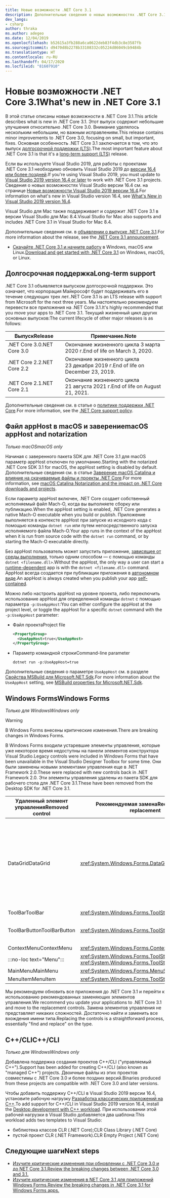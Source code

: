 ```yaml
---
title: Новые возможности .NET Core 3.1
description: Дополнительные сведения о новых возможностях .NET Core 3.1.
dev_langs:
- csharp
author: thraka
ms.author: adegeo
ms.date: 12/04/2019
ms.openlocfilehash: b52615a3fb288a6ca0622deb83f4db3c8e3587fb
ms.sourcegitcommit: d9470d8b2278b33108332c05224d86049cb9484b
ms.translationtype: HT
ms.contentlocale: ru-RU
ms.lasthandoff: 04/17/2020
ms.locfileid: "81607910"
---
```

# <a name="whats-new-in-net-core-31"></a><span data-ttu-id="83cc6-103">Новые возможности .NET Core 3.1</span><span class="sxs-lookup"><span data-stu-id="83cc6-103">What's new in .NET Core 3.1</span></span>

<span data-ttu-id="83cc6-104">В этой статье описаны новые возможности в .NET Core 3.1.</span><span class="sxs-lookup"><span data-stu-id="83cc6-104">This article describes what is new in .NET Core 3.1.</span></span> <span data-ttu-id="83cc6-105">Этот выпуск содержит небольшие улучшения относительно .NET Core 3.0. Внимание уделялось нескольким небольшим, но важным исправлениям.</span><span class="sxs-lookup"><span data-stu-id="83cc6-105">This release contains minor improvements to .NET Core 3.0, focusing on small, but important, fixes.</span></span> <span data-ttu-id="83cc6-106">Основная особенность .NET Core 3.1 заключается в том, что это выпуск [долгосрочной поддержки (LTS)](#long-term-support).</span><span class="sxs-lookup"><span data-stu-id="83cc6-106">The most important feature about .NET Core 3.1 is that it's a [long-term support (LTS)](#long-term-support) release.</span></span>

<span data-ttu-id="83cc6-107">Если вы используете Visual Studio 2019, для работы с проектами .NET Core 3.1 необходимо обновить Visual Studio 2019 до [версии 16.4 или более поздней](https://visualstudio.microsoft.com/downloads/).</span><span class="sxs-lookup"><span data-stu-id="83cc6-107">If you're using Visual Studio 2019, you must update to [Visual Studio 2019 version 16.4 or later](https://visualstudio.microsoft.com/downloads/) to work with .NET Core 3.1 projects.</span></span> <span data-ttu-id="83cc6-108">Сведения о новых возможностях Visual Studio версии 16.4 см. на странице [Новые возможности Visual Studio 2019 версии 16.4](/visualstudio/releases/2019/release-notes-v16.4#whats-new-in-visual-studio-2019-version-164).</span><span class="sxs-lookup"><span data-stu-id="83cc6-108">For information on what's new in Visual Studio version 16.4, see [What's New in Visual Studio 2019 version 16.4](/visualstudio/releases/2019/release-notes-v16.4#whats-new-in-visual-studio-2019-version-164).</span></span>

<span data-ttu-id="83cc6-109">Visual Studio для Mac также поддерживает и содержит .NET Core 3.1 в версии Visual Studio для Mac 8.4.</span><span class="sxs-lookup"><span data-stu-id="83cc6-109">Visual Studio for Mac also supports and includes .NET Core 3.1 in Visual Studio for Mac 8.4.</span></span>

<span data-ttu-id="83cc6-110">Дополнительные сведения см. в [объявлении о выпуске .NET Core 3.1](https://devblogs.microsoft.com/dotnet/announcing-net-core-3-1/).</span><span class="sxs-lookup"><span data-stu-id="83cc6-110">For more information about the release, see the [.NET Core 3.1 announcement](https://devblogs.microsoft.com/dotnet/announcing-net-core-3-1/).</span></span>

- <span data-ttu-id="83cc6-111">[Скачайте .NET Core 3.1 и начните работу](https://dotnet.microsoft.com/download/dotnet-core/3.1) в Windows, macOS или Linux.</span><span class="sxs-lookup"><span data-stu-id="83cc6-111">[Download and get started with .NET Core 3.1](https://dotnet.microsoft.com/download/dotnet-core/3.1) on Windows, macOS, or Linux.</span></span>

## <a name="long-term-support"></a><span data-ttu-id="83cc6-112">Долгосрочная поддержка</span><span class="sxs-lookup"><span data-stu-id="83cc6-112">Long-term support</span></span>

<span data-ttu-id="83cc6-113">.NET Core 3.1 объявляется выпуском долгосрочной поддержки. Это означает, что корпорация Майкрософт будет поддерживать его в течение следующих трех лет.</span><span class="sxs-lookup"><span data-stu-id="83cc6-113">.NET Core 3.1 is an LTS release with support from Microsoft for the next three years.</span></span> <span data-ttu-id="83cc6-114">Мы настоятельно рекомендуем перевести все приложения на .NET Core 3.1.</span><span class="sxs-lookup"><span data-stu-id="83cc6-114">It's highly recommended that you move your apps to .NET Core 3.1.</span></span> <span data-ttu-id="83cc6-115">Текущий жизненный цикл других основных выпусков:</span><span class="sxs-lookup"><span data-stu-id="83cc6-115">The current lifecycle of other major releases is as follows:</span></span>

| <span data-ttu-id="83cc6-116">Выпуск</span><span class="sxs-lookup"><span data-stu-id="83cc6-116">Release</span></span> | <span data-ttu-id="83cc6-117">Примечание.</span><span class="sxs-lookup"><span data-stu-id="83cc6-117">Note</span></span> |
| ------- | ---- |
| <span data-ttu-id="83cc6-118">.NET Core 3.0</span><span class="sxs-lookup"><span data-stu-id="83cc6-118">.NET Core 3.0</span></span> | <span data-ttu-id="83cc6-119">Окончание жизненного цикла 3 марта 2020 г.</span><span class="sxs-lookup"><span data-stu-id="83cc6-119">End of life on March 3, 2020.</span></span>     |
| <span data-ttu-id="83cc6-120">.NET Core 2.2</span><span class="sxs-lookup"><span data-stu-id="83cc6-120">.NET Core 2.2</span></span> | <span data-ttu-id="83cc6-121">Окончание жизненного цикла 23 декабря 2019 г.</span><span class="sxs-lookup"><span data-stu-id="83cc6-121">End of life on December 23, 2019.</span></span> |
| <span data-ttu-id="83cc6-122">.NET Core 2.1</span><span class="sxs-lookup"><span data-stu-id="83cc6-122">.NET Core 2.1</span></span> | <span data-ttu-id="83cc6-123">Окончание жизненного цикла 21 августа 2021 г.</span><span class="sxs-lookup"><span data-stu-id="83cc6-123">End of life on August 21, 2021.</span></span>    |

<span data-ttu-id="83cc6-124">Дополнительные сведения см. в статье о [политике поддержки .NET Core](https://dotnet.microsoft.com/platform/support/policy/dotnet-core).</span><span class="sxs-lookup"><span data-stu-id="83cc6-124">For more information, see the [.NET Core support policy](https://dotnet.microsoft.com/platform/support/policy/dotnet-core).</span></span>

## <a name="macos-apphost-and-notarization"></a><span data-ttu-id="83cc6-125">Файл appHost в macOS и заверение</span><span class="sxs-lookup"><span data-stu-id="83cc6-125">macOS appHost and notarization</span></span>

<span data-ttu-id="83cc6-126">*Только macOS*</span><span class="sxs-lookup"><span data-stu-id="83cc6-126">*macOS only*</span></span>

<span data-ttu-id="83cc6-127">Начиная с заверенного пакета SDK для .NET Core 3.1 для macOS параметр appHost отключен по умолчанию.</span><span class="sxs-lookup"><span data-stu-id="83cc6-127">Starting with the notarized .NET Core SDK 3.1 for macOS, the appHost setting is disabled by default.</span></span> <span data-ttu-id="83cc6-128">Дополнительные сведения см. в статье [Заверение macOS Catalina и влияние на скачиваемые файлы и проекты .NET Core](../install/macos-notarization-issues.md).</span><span class="sxs-lookup"><span data-stu-id="83cc6-128">For more information, see [macOS Catalina Notarization and the impact on .NET Core downloads and projects](../install/macos-notarization-issues.md).</span></span>

<span data-ttu-id="83cc6-129">Если параметр appHost включен, .NET Core создает собственный исполняемый файл Mach-O, когда вы выполняете сборку или публикацию.</span><span class="sxs-lookup"><span data-stu-id="83cc6-129">When the appHost setting is enabled, .NET Core generates a native Mach-O executable when you build or publish.</span></span> <span data-ttu-id="83cc6-130">Приложение выполняется в контексте appHost при запуске из исходного кода с помощью команды `dotnet run` или путем непосредственного запуска исполняемого файла Mach-O.</span><span class="sxs-lookup"><span data-stu-id="83cc6-130">Your app runs in the context of the appHost when it is run from source code with the `dotnet run` command, or by starting the Mach-O executable directly.</span></span>

<span data-ttu-id="83cc6-131">Без appHost пользователь может запустить приложение, [зависящее от среды выполнения](../deploying/index.md#publish-runtime-dependent), только одним способом — с помощью команды `dotnet <filename.dll>`.</span><span class="sxs-lookup"><span data-stu-id="83cc6-131">Without the appHost, the only way a user can start a [runtime-dependent](../deploying/index.md#publish-runtime-dependent) app is with the `dotnet <filename.dll>` command.</span></span> <span data-ttu-id="83cc6-132">AppHost всегда создается при публикации приложения в [автономном виде](../deploying/index.md#publish-self-contained).</span><span class="sxs-lookup"><span data-stu-id="83cc6-132">An appHost is always created when you publish your app [self-contained](../deploying/index.md#publish-self-contained).</span></span>

<span data-ttu-id="83cc6-133">Можно либо настроить appHost на уровне проекта, либо переключить использование appHost для определенной команды `dotnet` с помощью параметра `-p:UseAppHost`:</span><span class="sxs-lookup"><span data-stu-id="83cc6-133">You can either configure the appHost at the project level, or toggle the appHost for a specific `dotnet` command with the `-p:UseAppHost` parameter:</span></span>

- <span data-ttu-id="83cc6-134">Файл проекта</span><span class="sxs-lookup"><span data-stu-id="83cc6-134">Project file</span></span>

  ```xml
  <PropertyGroup>
    <UseAppHost>true</UseAppHost>
  </PropertyGroup>
  ```

- <span data-ttu-id="83cc6-135">Параметр командной строки</span><span class="sxs-lookup"><span data-stu-id="83cc6-135">Command-line parameter</span></span>

  ```dotnetcli
  dotnet run -p:UseAppHost=true
  ```

<span data-ttu-id="83cc6-136">Дополнительные сведения о параметре `UseAppHost` см. в разделе [Свойства MSBuild для Microsoft.NET.Sdk](../project-sdk/msbuild-props.md#useapphost).</span><span class="sxs-lookup"><span data-stu-id="83cc6-136">For more information about the `UseAppHost` setting, see [MSBuild properties for Microsoft.NET.Sdk](../project-sdk/msbuild-props.md#useapphost).</span></span>

## <a name="windows-forms"></a><span data-ttu-id="83cc6-137">Windows Forms</span><span class="sxs-lookup"><span data-stu-id="83cc6-137">Windows Forms</span></span>

<span data-ttu-id="83cc6-138">*Только для Windows*</span><span class="sxs-lookup"><span data-stu-id="83cc6-138">*Windows only*</span></span>

> [!WARNING]
> <span data-ttu-id="83cc6-139">В Windows Forms внесены критические изменения.</span><span class="sxs-lookup"><span data-stu-id="83cc6-139">There are breaking changes in Windows Forms.</span></span>

<span data-ttu-id="83cc6-140">В Windows Forms входили устаревшие элементы управления, которые уже некоторое время недоступны на панели элементов конструктора Visual Studio.</span><span class="sxs-lookup"><span data-stu-id="83cc6-140">Legacy controls were included in Windows Forms that have been unavailable in the Visual Studio Designer Toolbox for some time.</span></span> <span data-ttu-id="83cc6-141">Они были заменены новыми элементами управления еще в .NET Framework 2.0.</span><span class="sxs-lookup"><span data-stu-id="83cc6-141">These were replaced with new controls back in .NET Framework 2.0.</span></span> <span data-ttu-id="83cc6-142">Эти элементы управления удалены из пакета SDK для рабочего стола для .NET Core 3.1.</span><span class="sxs-lookup"><span data-stu-id="83cc6-142">These have been removed from the Desktop SDK for .NET Core 3.1.</span></span>

| <span data-ttu-id="83cc6-143">Удаленный элемент управления</span><span class="sxs-lookup"><span data-stu-id="83cc6-143">Removed control</span></span> | <span data-ttu-id="83cc6-144">Рекомендуемая замена</span><span class="sxs-lookup"><span data-stu-id="83cc6-144">Recommended replacement</span></span> | <span data-ttu-id="83cc6-145">Соответствующие удаленные интерфейсы API</span><span class="sxs-lookup"><span data-stu-id="83cc6-145">Associated APIs removed</span></span> |
| --------------- | ----------------------- | ----------------------- |
| <span data-ttu-id="83cc6-146">DataGrid</span><span class="sxs-lookup"><span data-stu-id="83cc6-146">DataGrid</span></span>        | <xref:System.Windows.Forms.DataGridView>      | <span data-ttu-id="83cc6-147">DataGridCell</span><span class="sxs-lookup"><span data-stu-id="83cc6-147">DataGridCell</span></span><br/><span data-ttu-id="83cc6-148">DataGridRow</span><span class="sxs-lookup"><span data-stu-id="83cc6-148">DataGridRow</span></span><br/><span data-ttu-id="83cc6-149">DataGridTableCollection</span><span class="sxs-lookup"><span data-stu-id="83cc6-149">DataGridTableCollection</span></span><br/><span data-ttu-id="83cc6-150">DataGridColumnCollection</span><span class="sxs-lookup"><span data-stu-id="83cc6-150">DataGridColumnCollection</span></span><br/><span data-ttu-id="83cc6-151">DataGridTableStyle</span><span class="sxs-lookup"><span data-stu-id="83cc6-151">DataGridTableStyle</span></span><br/><span data-ttu-id="83cc6-152">DataGridColumnStyle</span><span class="sxs-lookup"><span data-stu-id="83cc6-152">DataGridColumnStyle</span></span><br/><span data-ttu-id="83cc6-153">DataGridLineStyle</span><span class="sxs-lookup"><span data-stu-id="83cc6-153">DataGridLineStyle</span></span><br/><span data-ttu-id="83cc6-154">DataGridParentRowsLabel</span><span class="sxs-lookup"><span data-stu-id="83cc6-154">DataGridParentRowsLabel</span></span><br/><span data-ttu-id="83cc6-155">DataGridParentRowsLabelStyle</span><span class="sxs-lookup"><span data-stu-id="83cc6-155">DataGridParentRowsLabelStyle</span></span><br/><span data-ttu-id="83cc6-156">DataGridBoolColumn</span><span class="sxs-lookup"><span data-stu-id="83cc6-156">DataGridBoolColumn</span></span><br/><span data-ttu-id="83cc6-157">DataGridTextBox</span><span class="sxs-lookup"><span data-stu-id="83cc6-157">DataGridTextBox</span></span><br/><span data-ttu-id="83cc6-158">GridColumnStylesCollection</span><span class="sxs-lookup"><span data-stu-id="83cc6-158">GridColumnStylesCollection</span></span><br/><span data-ttu-id="83cc6-159">GridTableStylesCollection</span><span class="sxs-lookup"><span data-stu-id="83cc6-159">GridTableStylesCollection</span></span><br/><span data-ttu-id="83cc6-160">HitTestType</span><span class="sxs-lookup"><span data-stu-id="83cc6-160">HitTestType</span></span> |
| <span data-ttu-id="83cc6-161">ToolBar</span><span class="sxs-lookup"><span data-stu-id="83cc6-161">ToolBar</span></span>         | <xref:System.Windows.Forms.ToolStrip>         | <span data-ttu-id="83cc6-162">ToolBarAppearance</span><span class="sxs-lookup"><span data-stu-id="83cc6-162">ToolBarAppearance</span></span> |
| <span data-ttu-id="83cc6-163">ToolBarButton</span><span class="sxs-lookup"><span data-stu-id="83cc6-163">ToolBarButton</span></span>   | <xref:System.Windows.Forms.ToolStripButton>   | <span data-ttu-id="83cc6-164">ToolBarButtonClickEventArgs</span><span class="sxs-lookup"><span data-stu-id="83cc6-164">ToolBarButtonClickEventArgs</span></span><br/><span data-ttu-id="83cc6-165">ToolBarButtonClickEventHandler</span><span class="sxs-lookup"><span data-stu-id="83cc6-165">ToolBarButtonClickEventHandler</span></span><br/><span data-ttu-id="83cc6-166">ToolBarButtonStyle</span><span class="sxs-lookup"><span data-stu-id="83cc6-166">ToolBarButtonStyle</span></span><br/><span data-ttu-id="83cc6-167">ToolBarTextAlign</span><span class="sxs-lookup"><span data-stu-id="83cc6-167">ToolBarTextAlign</span></span> |
| <span data-ttu-id="83cc6-168">ContextMenu</span><span class="sxs-lookup"><span data-stu-id="83cc6-168">ContextMenu</span></span>     | <xref:System.Windows.Forms.ContextMenuStrip>  |  |
| :::no-loc text="Menu"::: | <xref:System.Windows.Forms.ToolStripDropDown><br/><xref:System.Windows.Forms.ToolStripDropDownMenu> | <span data-ttu-id="83cc6-169">MenuItemCollection</span><span class="sxs-lookup"><span data-stu-id="83cc6-169">MenuItemCollection</span></span> |
| <span data-ttu-id="83cc6-170">MainMenu</span><span class="sxs-lookup"><span data-stu-id="83cc6-170">MainMenu</span></span>        | <xref:System.Windows.Forms.MenuStrip>         |  |
| <span data-ttu-id="83cc6-171">MenuItem</span><span class="sxs-lookup"><span data-stu-id="83cc6-171">MenuItem</span></span>        | <xref:System.Windows.Forms.ToolStripMenuItem> |  |

<span data-ttu-id="83cc6-172">Мы рекомендуем обновить все приложения до .NET Core 3.1 и перейти к использованию рекомендованных заменяющих элементов управления.</span><span class="sxs-lookup"><span data-stu-id="83cc6-172">We recommend you update your applications to .NET Core 3.1 and move to the replacement controls.</span></span> <span data-ttu-id="83cc6-173">Замена элементов управления не представляет никаких сложностей. Достаточно найти и заменить все вхождения имени типа.</span><span class="sxs-lookup"><span data-stu-id="83cc6-173">Replacing the controls is a straightforward process, essentially "find and replace" on the type.</span></span>

## <a name="ccli"></a><span data-ttu-id="83cc6-174">C++/CLI</span><span class="sxs-lookup"><span data-stu-id="83cc6-174">C++/CLI</span></span>

<span data-ttu-id="83cc6-175">*Только для Windows*</span><span class="sxs-lookup"><span data-stu-id="83cc6-175">*Windows only*</span></span>

<span data-ttu-id="83cc6-176">Добавлена поддержка создания проектов C++/CLI ("управляемый C++").</span><span class="sxs-lookup"><span data-stu-id="83cc6-176">Support has been added for creating C++/CLI (also known as "managed C++") projects.</span></span> <span data-ttu-id="83cc6-177">Двоичные файлы из этих проектов совместимы с .NET Core 3.0 и более поздних версий.</span><span class="sxs-lookup"><span data-stu-id="83cc6-177">Binaries produced from these projects are compatible with .NET Core 3.0 and later versions.</span></span>

<span data-ttu-id="83cc6-178">Чтобы добавить поддержку C++/CLI в Visual Studio 2019 версии 16.4, установите рабочую нагрузку [Разработка классических приложений на C++](/cpp/build/vscpp-step-0-installation?view=vs-2019#step-4---choose-workloads).</span><span class="sxs-lookup"><span data-stu-id="83cc6-178">To add support for C++/CLI in Visual Studio 2019 version 16.4, install the [Desktop development with C++ workload](/cpp/build/vscpp-step-0-installation?view=vs-2019#step-4---choose-workloads).</span></span> <span data-ttu-id="83cc6-179">При использовании этой рабочей нагрузки в Visual Studio добавляется два шаблона:</span><span class="sxs-lookup"><span data-stu-id="83cc6-179">This workload adds two templates to Visual Studio:</span></span>

- <span data-ttu-id="83cc6-180">библиотека классов CLR (.NET Core);</span><span class="sxs-lookup"><span data-stu-id="83cc6-180">CLR Class Library (.NET Core)</span></span>
- <span data-ttu-id="83cc6-181">пустой проект CLR (.NET Framework).</span><span class="sxs-lookup"><span data-stu-id="83cc6-181">CLR Empty Project (.NET Core)</span></span>

## <a name="next-steps"></a><span data-ttu-id="83cc6-182">Следующие шаги</span><span class="sxs-lookup"><span data-stu-id="83cc6-182">Next steps</span></span>

- [<span data-ttu-id="83cc6-183">Изучите критические изменения при обновлении с .NET Core 3.0 и до NET Core 3.1.</span><span class="sxs-lookup"><span data-stu-id="83cc6-183">Review the breaking changes between .NET Core 3.0 and 3.1.</span></span>](../compatibility/3.0-3.1.md)
- [<span data-ttu-id="83cc6-184">Изучите критические изменения в NET Core 3.1 для приложений Windows Forms.</span><span class="sxs-lookup"><span data-stu-id="83cc6-184">Review the breaking changes in .NET Core 3.1 for Windows Forms apps.</span></span>](../compatibility/winforms.md#net-core-31)
